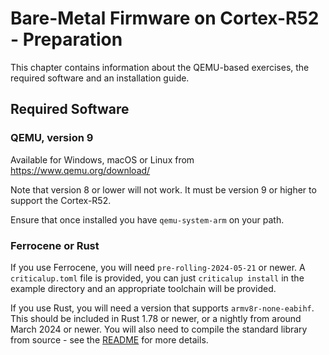 # Bare-Metal Firmware on Cortex-R52 - Preparation

This chapter contains information about the QEMU-based exercises, the required software and an installation guide.

## Required Software

### QEMU, version 9

Available for Windows, macOS or Linux from <https://www.qemu.org/download/>

Note that version 8 or lower will not work. It must be version 9 or higher to support the Cortex-R52.

Ensure that once installed you have `qemu-system-arm` on your path.

### Ferrocene or Rust

If you use Ferrocene, you will need `pre-rolling-2024-05-21` or newer. A
`criticalup.toml` file is provided, you can just `criticalup install` in the
example directory and an appropriate toolchain will be provided.

If you use Rust, you will need a version that supports `armv8r-none-eabihf`.
This should be included in Rust 1.78 or newer, or a nightly from around March
2024 or newer. You will also need to compile the standard library from source -
see the [README](../../qemu-code/uart-driver/README.md) for more details.
